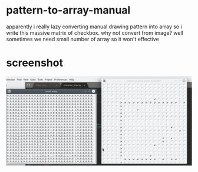 # pattern-to-array-manual
apparently i really lazy converting manual drawing pattern into array so i write this massive matrix of checkbox. why not convert from image? well sometimes we need small number of array so it won't effective

# screenshot
![Pic1. copy the array produced (left) draw the pattern (right)](https://github.com/elybin/pattern-to-array-manual/blob/master/Screenshot_20190504_234352.png?raw=true)
